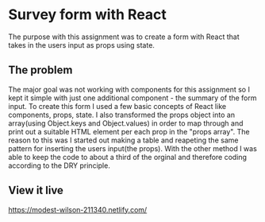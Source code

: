 # Survey form with React

The purpose with this assignment was to create a form with React that takes in the users input as props using state. 

## The problem

The major goal was not working with components for this assignment so I kept it simple with just one additional component - the summary of the form input. To create this form I used a few basic concepts of React like components, props, state. I also transformed the props object into an array(using Object.keys and Object.values) in order to map through and print out a suitable HTML element per each prop in the "props array". The reason to this was I started out making a table and reapeting the same pattern for inserting the users input(the props). With the other method I was able to keep the code to about a third of the orginal and therefore coding according to the DRY principle. 

## View it live

https://modest-wilson-211340.netlify.com/
